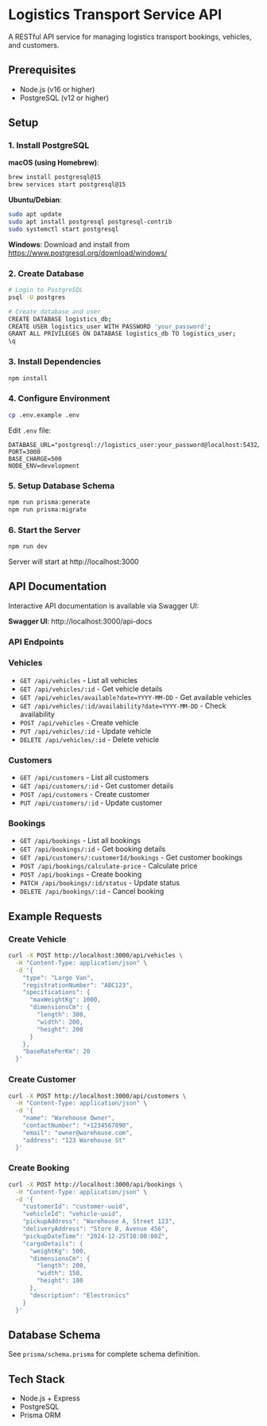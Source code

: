 # Logistics Transport Service API

A RESTful API service for managing logistics transport bookings, vehicles, and customers.

## Prerequisites

- Node.js (v16 or higher)
- PostgreSQL (v12 or higher)

## Setup

### 1. Install PostgreSQL

**macOS (using Homebrew)**:
```bash
brew install postgresql@15
brew services start postgresql@15
```

**Ubuntu/Debian**:
```bash
sudo apt update
sudo apt install postgresql postgresql-contrib
sudo systemctl start postgresql
```

**Windows**:
Download and install from https://www.postgresql.org/download/windows/

### 2. Create Database

```bash
# Login to PostgreSQL
psql -U postgres

# Create database and user
CREATE DATABASE logistics_db;
CREATE USER logistics_user WITH PASSWORD 'your_password';
GRANT ALL PRIVILEGES ON DATABASE logistics_db TO logistics_user;
\q
```

### 3. Install Dependencies

```bash
npm install
```

### 4. Configure Environment

```bash
cp .env.example .env
```

Edit `.env` file:
```
DATABASE_URL="postgresql://logistics_user:your_password@localhost:5432/logistics_db"
PORT=3000
BASE_CHARGE=500
NODE_ENV=development
```

### 5. Setup Database Schema

```bash
npm run prisma:generate
npm run prisma:migrate
```

### 6. Start the Server

```bash
npm run dev
```

Server will start at http://localhost:3000

## API Documentation

Interactive API documentation is available via Swagger UI:

**Swagger UI**: http://localhost:3000/api-docs

### API Endpoints

### Vehicles
- `GET /api/vehicles` - List all vehicles
- `GET /api/vehicles/:id` - Get vehicle details
- `GET /api/vehicles/available?date=YYYY-MM-DD` - Get available vehicles
- `GET /api/vehicles/:id/availability?date=YYYY-MM-DD` - Check availability
- `POST /api/vehicles` - Create vehicle
- `PUT /api/vehicles/:id` - Update vehicle
- `DELETE /api/vehicles/:id` - Delete vehicle

### Customers
- `GET /api/customers` - List all customers
- `GET /api/customers/:id` - Get customer details
- `POST /api/customers` - Create customer
- `PUT /api/customers/:id` - Update customer

### Bookings
- `GET /api/bookings` - List all bookings
- `GET /api/bookings/:id` - Get booking details
- `GET /api/customers/:customerId/bookings` - Get customer bookings
- `POST /api/bookings/calculate-price` - Calculate price
- `POST /api/bookings` - Create booking
- `PATCH /api/bookings/:id/status` - Update status
- `DELETE /api/bookings/:id` - Cancel booking

## Example Requests

### Create Vehicle
```bash
curl -X POST http://localhost:3000/api/vehicles \
  -H "Content-Type: application/json" \
  -d '{
    "type": "Large Van",
    "registrationNumber": "ABC123",
    "specifications": {
      "maxWeightKg": 1000,
      "dimensionsCm": {
        "length": 300,
        "width": 200,
        "height": 200
      }
    },
    "baseRatePerKm": 20
  }'
```

### Create Customer
```bash
curl -X POST http://localhost:3000/api/customers \
  -H "Content-Type: application/json" \
  -d '{
    "name": "Warehouse Owner",
    "contactNumber": "+1234567890",
    "email": "owner@warehouse.com",
    "address": "123 Warehouse St"
  }'
```

### Create Booking
```bash
curl -X POST http://localhost:3000/api/bookings \
  -H "Content-Type: application/json" \
  -d '{
    "customerId": "customer-uuid",
    "vehicleId": "vehicle-uuid",
    "pickupAddress": "Warehouse A, Street 123",
    "deliveryAddress": "Store B, Avenue 456",
    "pickupDateTime": "2024-12-25T10:00:00Z",
    "cargoDetails": {
      "weightKg": 500,
      "dimensionsCm": {
        "length": 200,
        "width": 150,
        "height": 180
      },
      "description": "Electronics"
    }
  }'
```

## Database Schema

See `prisma/schema.prisma` for complete schema definition.

## Tech Stack

- Node.js + Express
- PostgreSQL
- Prisma ORM
